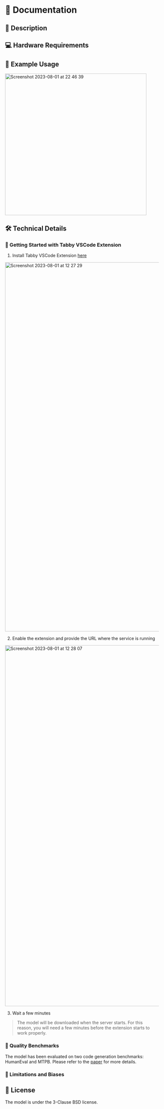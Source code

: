 # 📑 Documentation

## 📌 Description

## 💻 Hardware Requirements

## 📒 Example Usage

<img width="463" alt="Screenshot 2023-08-01 at 22 46 39" src="https://github.com/premAI-io/prem-registry/assets/29598954/04188ee4-9fbc-4d2d-9c3a-2aca359a92e3">

## 🛠️ Technical Details

### 🐯 Getting Started with Tabby VSCode Extension

1. Install Tabby VSCode Extension <a href='https://marketplace.visualstudio.com/items?itemName=TabbyML.vscode-tabby' target='_blank'>here</a>

<img width="1207" alt="Screenshot 2023-08-01 at 12 27 29" src="https://github.com/premAI-io/prem-registry/assets/29598954/05a85487-b2ad-4bcb-89fb-d610398b2f72">

2. Enable the extension and provide the URL where the service is running

<img width="1180" alt="Screenshot 2023-08-01 at 12 28 07" src="https://github.com/premAI-io/prem-registry/assets/29598954/258eaa26-78cd-41a8-a4f1-c4924f0696aa">

3. Wait a few minutes

> The model will be downloaded when the server starts. For this reason, you will need a few minutes before the extension starts to work properly.

### 🔎 Quality Benchmarks

The model has been evaluated on two code generation benchmarks: HumanEval and MTPB. Please refer to the <a href='https://arxiv.org/abs/2203.13474' target='_blank'>paper</a> for more details.

### 🚫 Limitations and Biases


## 📜 License

The model is under the 3-Clause BSD license.

